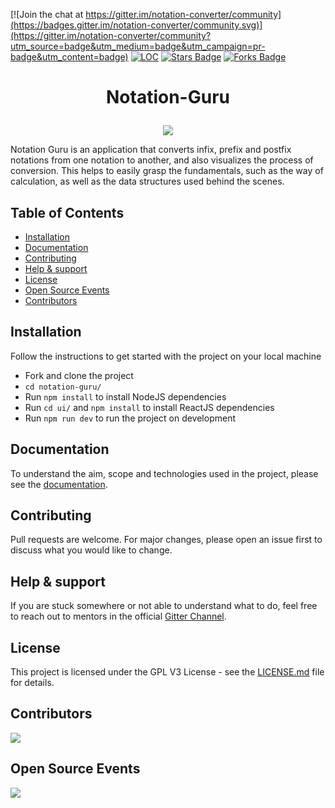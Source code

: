 [![Join the chat at https://gitter.im/notation-converter/community](https://badges.gitter.im/notation-converter/community.svg)](https://gitter.im/notation-converter/community?utm_source=badge&utm_medium=badge&utm_campaign=pr-badge&utm_content=badge)
<a href="https://github.com/adityabisoi/notation-guru"><img src="https://sloc.xyz/github/adityabisoi/notation-converter" alt="LOC"/></a>
<a href="https://github.com/adityabisoi/notation-guru/stargazers"><img src="https://img.shields.io/github/stars/adityabisoi/notation-converter" alt="Stars Badge"/></a>
<a href="https://github.com/adityabisoi/notation-guru/network/members"><img src="https://img.shields.io/github/forks/adityabisoi/notation-converter" alt="Forks Badge"/></a>

# <p align = "center">Notation-Guru</p>

<p align="center" width="100%"><img src="https://user-images.githubusercontent.com/86164395/145943167-45765c08-7057-4645-bfc9-c5a1529b2cfd.jpg"></p>
   
Notation Guru is an application that converts infix, prefix and postfix notations from one notation to another, and also visualizes the process of conversion. This helps to easily grasp the fundamentals, such as the way of calculation, as well as the data structures used behind the scenes.

## Table of Contents
 
  - [Installation](https://github.com/Chayan-11/notation-converter/blob/main/README.md#installation)
  - [Documentation](https://github.com/Chayan-11/notation-converter/blob/main/README.md#documentation)
  - [Contributing](https://github.com/Chayan-11/notation-converter/blob/main/README.md#contributing)
  - [Help & support](https://github.com/Chayan-11/notation-converter/blob/main/README.md#help--support)
  - [License](https://github.com/Chayan-11/notation-converter/blob/main/README.md#license)
  - [Open Source Events](https://github.com/Chayan-11/notation-converter/blob/main/README.md#open-source-events)
  - [Contributors](https://github.com/Chayan-11/notation-converter/blob/main/README.md#contributors)
 
## Installation

Follow the instructions to get started with the project on your local machine

* Fork and clone the project
* `cd notation-guru/`
* Run `npm install` to install NodeJS dependencies
* Run `cd ui/` and `npm install` to install ReactJS dependencies
* Run `npm run dev` to run the project on development

## Documentation

To understand the aim, scope and technologies used in the project, please see the [documentation](https://bit.ly/333oeRj).

## Contributing

Pull requests are welcome. For major changes, please open an issue first to discuss what you would like to change.

## Help & support

If you are stuck somewhere or not able to understand what to do, feel free to reach out to mentors in the official [Gitter Channel](https://gitter.im/notation-converter/community).

## License

This project is licensed under the GPL V3 License - see the [LICENSE.md](https://github.com/adityabisoi/notation-converter/blob/main/LICENSE) file for details.

## Contributors
<a href="https://github.com/adityabisoi/notation-guru/graphs/contributors">
  <img src="https://contrib.rocks/image?repo=adityabisoi/notation-guru" />
</a>

## Open Source Events
 <img  src="https://vchrombiediary.files.wordpress.com/2017/12/screenshot-from-2017-12-05-17-02-03-another-copy-e1512483232128.png" href="https://kwoc.kossiitkgp.org/">
